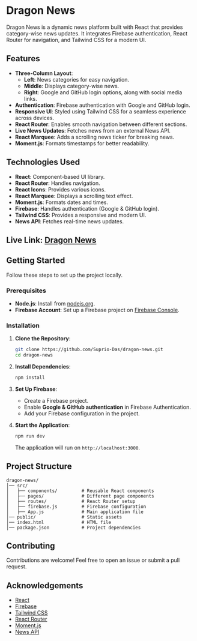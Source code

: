 # Dragon News

Dragon News is a dynamic news platform built with React that provides category-wise news updates. It integrates Firebase authentication, React Router for navigation, and Tailwind CSS for a modern UI.

## Features

- **Three-Column Layout**:
  - **Left**: News categories for easy navigation.
  - **Middle**: Displays category-wise news.
  - **Right**: Google and GitHub login options, along with social media links.
- **Authentication**: Firebase authentication with Google and GitHub login.
- **Responsive UI**: Styled using Tailwind CSS for a seamless experience across devices.
- **React Router**: Enables smooth navigation between different sections.
- **Live News Updates**: Fetches news from an external News API.
- **React Marquee**: Adds a scrolling news ticker for breaking news.
- **Moment.js**: Formats timestamps for better readability.

## Technologies Used

- **React**: Component-based UI library.
- **React Router**: Handles navigation.
- **React Icons**: Provides various icons.
- **React Marquee**: Displays a scrolling text effect.
- **Moment.js**: Formats dates and times.
- **Firebase**: Handles authentication (Google & GitHub login).
- **Tailwind CSS**: Provides a responsive and modern UI.
- **News API**: Fetches real-time news updates.

## Live Link: [Dragon News](https://dragon-news-e5189.web.app/category/01)

## Getting Started

Follow these steps to set up the project locally.

### Prerequisites

- **Node.js**: Install from [nodejs.org](https://nodejs.org/).
- **Firebase Account**: Set up a Firebase project on [Firebase Console](https://console.firebase.google.com/).

### Installation

1. **Clone the Repository**:

   ```bash
   git clone https://github.com/Suprio-Das/dragon-news.git
   cd dragon-news
   ```

2. **Install Dependencies**:

   ```bash
   npm install
   ```

3. **Set Up Firebase**:
   - Create a Firebase project.
   - Enable **Google & GitHub authentication** in Firebase Authentication.
   - Add your Firebase configuration in the project.

4. **Start the Application**:

   ```bash
   npm run dev
   ```

   The application will run on `http://localhost:3000`.

## Project Structure

```
dragon-news/
│── src/
│   ├── components/         # Reusable React components
│   ├── pages/              # Different page components
│   ├── routes/             # React Router setup
│   ├── firebase.js         # Firebase configuration
│   ├── App.js              # Main application file
│── public/                 # Static assets
│── index.html              # HTML file
│── package.json            # Project dependencies
```

## Contributing

Contributions are welcome! Feel free to open an issue or submit a pull request.


## Acknowledgements

- [React](https://reactjs.org/)
- [Firebase](https://firebase.google.com/)
- [Tailwind CSS](https://tailwindcss.com/)
- [React Router](https://reactrouter.com/)
- [Moment.js](https://momentjs.com/)
- [News API](https://newsapi.org/)
